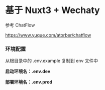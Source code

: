# 基于 Nuxt3 + Wechaty

参考 ChatFlow

https://www.yuque.com/atorber/chatflow

### 环境配置
从根目录中的 .env.example 复制到 env 文件中

**启动环境名：.env.dev**

**部署环境名：.env.prod**
